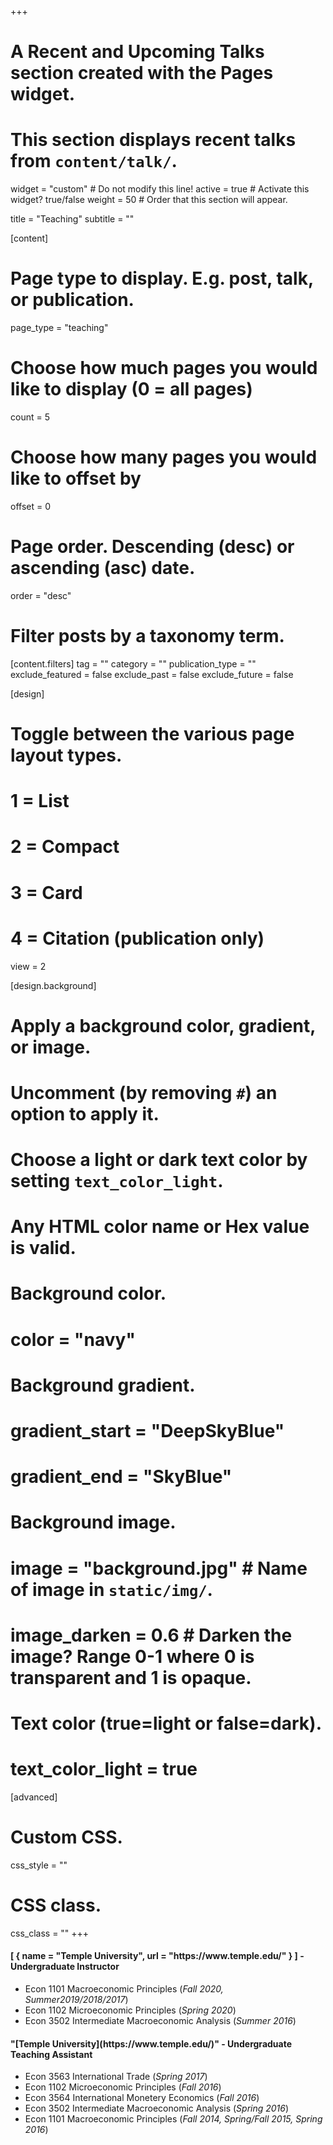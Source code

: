 +++
# A Recent and Upcoming Talks section created with the Pages widget.
# This section displays recent talks from `content/talk/`.

widget = "custom"  # Do not modify this line!
active = true  # Activate this widget? true/false
weight = 50  # Order that this section will appear.

title = "Teaching"
subtitle = ""

[content]
  # Page type to display. E.g. post, talk, or publication.
  page_type = "teaching"
  
  # Choose how much pages you would like to display (0 = all pages)
  count = 5
  
  # Choose how many pages you would like to offset by
  offset = 0

  # Page order. Descending (desc) or ascending (asc) date.
  order = "desc"

  # Filter posts by a taxonomy term.
  [content.filters]
    tag = ""
    category = ""
    publication_type = ""
    exclude_featured = false
    exclude_past = false
    exclude_future = false
    
[design]
  # Toggle between the various page layout types.
  #   1 = List
  #   2 = Compact
  #   3 = Card
  #   4 = Citation (publication only)
  view = 2
  
[design.background]
  # Apply a background color, gradient, or image.
  #   Uncomment (by removing `#`) an option to apply it.
  #   Choose a light or dark text color by setting `text_color_light`.
  #   Any HTML color name or Hex value is valid.

  # Background color.
  # color = "navy"
  
  # Background gradient.
  # gradient_start = "DeepSkyBlue"
  # gradient_end = "SkyBlue"
  
  # Background image.
  # image = "background.jpg"  # Name of image in `static/img/`.
  # image_darken = 0.6  # Darken the image? Range 0-1 where 0 is transparent and 1 is opaque.

  # Text color (true=light or false=dark).
  # text_color_light = true  
  
[advanced]
 # Custom CSS. 
 css_style = ""
 
 # CSS class.
 css_class = ""
+++

<h4> [ { name = "Temple University", url = "https://www.temple.edu/" } ] - Undergraduate Instructor  </h4>

+ Econ 1101 Macroeconomic Principles (*Fall 2020, Summer2019/2018/2017*)
+ Econ 1102 Microeconomic Principles (*Spring 2020*)
+ Econ 3502 Intermediate Macroeconomic Analysis (*Summer 2016*)

<h4> "[Temple University](https://www.temple.edu/)" - Undergraduate Teaching Assistant </h4>

+ Econ 3563 International Trade (*Spring 2017*)
+ Econ 1102 Microeconomic Principles (*Fall 2016*)
+ Econ 3564 International Monetery Economics (*Fall 2016*)
+ Econ 3502 Intermediate Macroeconomic Analysis (*Spring 2016*)
+ Econ 1101 Macroeconomic Principles (*Fall 2014, Spring/Fall 2015, Spring 2016*)






